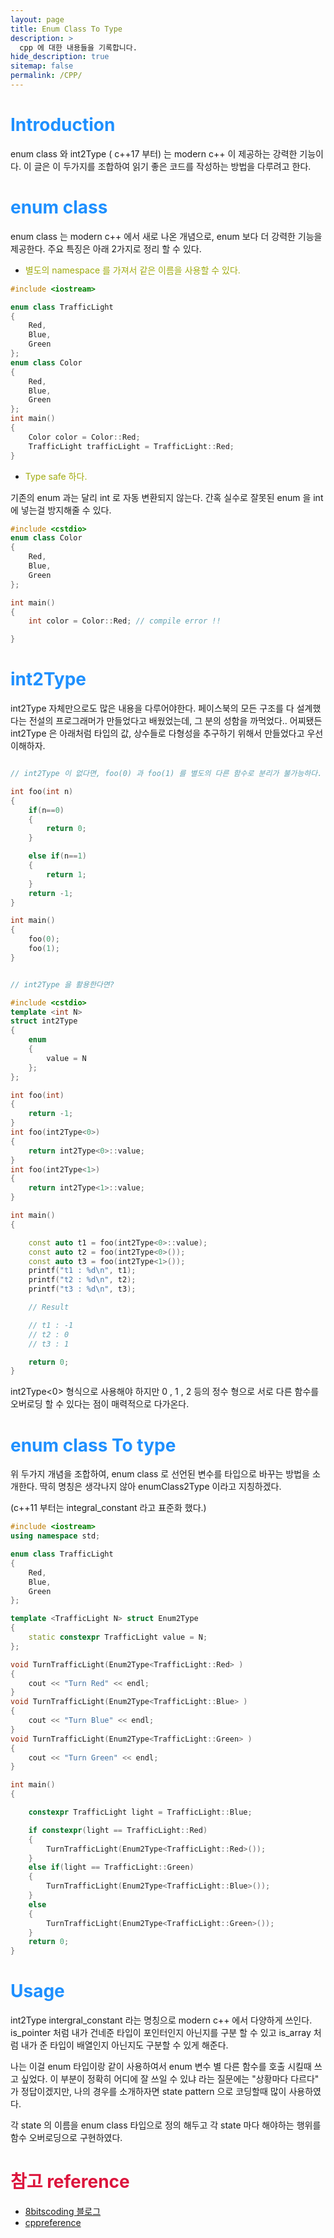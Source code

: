 ```yaml
---
layout: page
title: Enum Class To Type
description: >
  cpp 에 대한 내용들을 기록합니다.
hide_description: true
sitemap: false
permalink: /CPP/
---
```



# <font color="DodgerBlue">Introduction</font>

enum class 와 int2Type ( c++17 부터) 는 modern c++ 이 제공하는 강력한 기능이다.
이 글은 이 두가지를 조합하여 읽기 좋은 코드를 작성하는 방법을 다루려고 한다. 


# <font color="DodgerBlue">enum class</font>
enum class 는 modern c++ 에서 새로 나온 개념으로, enum 보다 더 강력한 기능을 제공한다. 
주요 특징은 아래 2가지로 정리 할 수 있다.

+ <font color="AquaBlue">별도의 namespace 를 가져서 같은 이름을 사용할 수 있다. </font>
   
~~~ cpp
#include <iostream>

enum class TrafficLight
{
    Red,
    Blue,
    Green
};
enum class Color
{
    Red,
    Blue,
    Green
};
int main()
{
    Color color = Color::Red;
    TrafficLight trafficLight = TrafficLight::Red;
}
~~~

+ <font color="AquaBlue">Type safe 하다.</font>

기존의 enum 과는 달리 int 로 자동 변환되지 않는다. 간혹 실수로 잘못된 enum 을 int 에 넣는걸 방지해줄 수 있다.

~~~ cpp
#include <cstdio>
enum class Color
{
    Red,
    Blue,
    Green
};

int main()
{
    int color = Color::Red; // compile error !!

}

~~~

# <font color="DodgerBlue">int2Type</font>

int2Type 자체만으로도 많은 내용을 다루어야한다. 페이스북의 모든 구조를 다 설계했다는 전설의 프로그래머가 만들었다고 배웠었는데, 그 분의 성함을 까먹었다.. 
어찌됐든 int2Type 은 아래처럼 타입의 값, 상수들로 다형성을 추구하기 위해서 만들었다고 우선 이해하자.

~~~ cpp

// int2Type 이 없다면, foo(0) 과 foo(1) 를 별도의 다른 함수로 분리가 불가능하다.

int foo(int n)
{
    if(n==0)
    {
        return 0;
    }

    else if(n==1)
    {
        return 1;
    }
    return -1;
}

int main()
{
    foo(0);
    foo(1);
}


~~~

~~~ cpp

// int2Type 을 활용한다면? 

#include <cstdio>
template <int N>
struct int2Type
{
    enum
    {
        value = N
    };
};

int foo(int)
{
    return -1;
}
int foo(int2Type<0>)
{
    return int2Type<0>::value;
}
int foo(int2Type<1>)
{
    return int2Type<1>::value;
}

int main()
{

    const auto t1 = foo(int2Type<0>::value);
    const auto t2 = foo(int2Type<0>());
    const auto t3 = foo(int2Type<1>());
    printf("t1 : %d\n", t1);
    printf("t2 : %d\n", t2);
    printf("t3 : %d\n", t3);

    // Result

    // t1 : -1
    // t2 : 0
    // t3 : 1

    return 0;
}


~~~

int2Type<0> 형식으로 사용해야 하지만 0 , 1 , 2 등의 정수 형으로 서로 다른 함수를 오버로딩 할 수 있다는 점이 매력적으로 다가온다.


# <font color="DodgerBlue"> enum class To type</font>

위 두가지 개념을 조합하여, enum class 로 선언된 변수를 타입으로 바꾸는 방법을 소개한다. 
딱히 명칭은 생각나지 않아 enumClass2Type 이라고 지칭하겠다. 

(c++11 부터는 integral_constant 라고 표준화 했다.)

~~~ cpp
#include <iostream>
using namespace std;

enum class TrafficLight
{
    Red,
    Blue,
    Green 
};

template <TrafficLight N> struct Enum2Type 
{
    static constexpr TrafficLight value = N;
};

void TurnTrafficLight(Enum2Type<TrafficLight::Red> )
{
    cout << "Turn Red" << endl;   
}
void TurnTrafficLight(Enum2Type<TrafficLight::Blue> )
{
    cout << "Turn Blue" << endl;   
}
void TurnTrafficLight(Enum2Type<TrafficLight::Green> )
{
    cout << "Turn Green" << endl;   
}

int main()
{

    constexpr TrafficLight light = TrafficLight::Blue;

    if constexpr(light == TrafficLight::Red)
    {
        TurnTrafficLight(Enum2Type<TrafficLight::Red>());
    }
    else if(light == TrafficLight::Green)
    {
        TurnTrafficLight(Enum2Type<TrafficLight::Blue>());
    }
    else 
    {
        TurnTrafficLight(Enum2Type<TrafficLight::Green>());
    }
    return 0;
}

~~~

# <font color="DodgerBlue">Usage</font>

int2Type intergral_constant 라는 명칭으로 modern c++ 에서 다양하게 쓰인다. is_pointer 처럼 내가 건네준 타입이 포인터인지 아닌지를 구분 할 수 있고 is_array 처럼 내가 준 타입이 배열인지 아닌지도 구분할 수 있게 해준다. 

나는 이걸 enum 타입이랑 같이 사용하여서 enum 변수 별 다른 함수를 호출 시킬때 쓰고 싶었다. 
이 부분이 정확히 어디에 잘 쓰일 수 있냐 라는 질문에는 "상황마다 다르다" 가 정답이겠지만, 나의 경우를 소개하자면 state pattern 으로 코딩할때 많이 사용하였다. 

각 state 의 이름을 enum class 타입으로 정의 해두고 각 state 마다 해야하는 행위를 함수 오버로딩으로 구현하였다.

# <font color="Crimson">참고 reference</font>

+ [8bitscoding 블로그](https://8bitscoding.github.io/cpp/template/int2type/)
+ [cppreference](https://en.cppreference.com/w/cpp/language/enum)